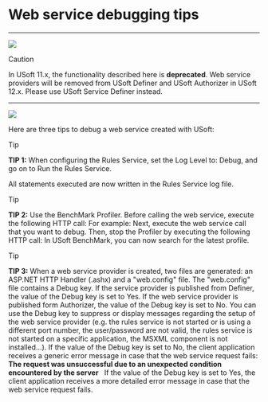 # Web service debugging tips

----

![](/api/Services/Web%20services/assets/ce23356b-05b0-4dc7-839e-3bc29b317664.png)



> [!CAUTION]
> In USoft 11.x, the functionality described here is **deprecated**.
Web service providers will be removed from USoft Definer and USoft Authorizer in USoft 12.x. Please use USoft Service Definer instead.

----

![](/api/Services/Web%20services/assets/8da989b4-0598-470f-ab26-cc0a3ca4ea6a.png)



Here are three tips to debug a web service created with USoft:

> [!TIP]
> **TIP 1:** When configuring the Rules Service, set the Log Level to: Debug, and go on to Run the Rules Service.

All statements executed are now written in the Rules Service log file.

> [!TIP]
> **TIP 2:** Use the BenchMark Profiler. Before calling the web service, execute the following HTTP call:
> For example:
> Next, execute the web service call that you want to debug.
> Then, stop the Profiler by executing the following HTTP call:
> In USoft BenchMark, you can now search for the latest profile.

> [!TIP]
> **TIP 3:** When a web service provider is created, two files are generated: an ASP.NET HTTP Handler (.ashx) and a "web.config" file.
> The "web.config" file contains a Debug key. If the service provider is published from Definer, the value of the Debug key is set to Yes. If the web service provider is published form Authorizer, the value of the Debug key is set to No. You can use the Debug key to suppress or display messages regarding the setup of the web service provider (e.g. the rules service is not started or is using a different port number, the user/password are not valid, the rules service is not started on a specific application, the MSXML component is not installed…).
> If the value of the Debug key is set to No, the client application receives a generic error message in case that the web service request fails:
> **The request was unsuccessful due to an unexpected condition encountered by the server**
>  
> If the value of the Debug key is set to Yes, the client application receives a more detailed error message in case that the web service request fails.

 